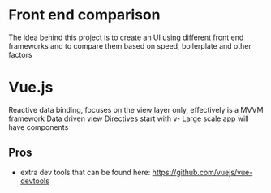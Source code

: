 # Front end comparison

The idea behind this project is to create an UI using different front end frameworks and to compare them based on speed, boilerplate and other factors

# Vue.js

Reactive data binding, focuses on the view layer only, effectively is a MVVM framework
Data driven view
Directives start with v-
Large scale app will have components

## Pros
- extra dev tools that can be found here: https://github.com/vuejs/vue-devtools
